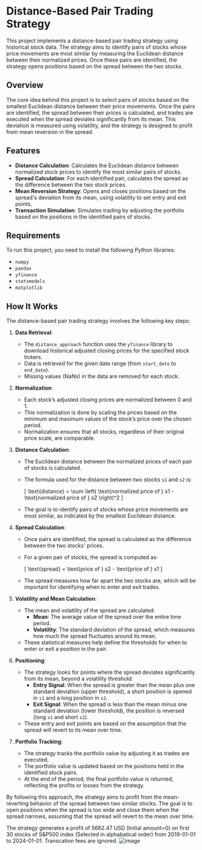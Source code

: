 # Distance-Based Pair Trading Strategy

This project implements a distance-based pair trading strategy using historical stock data. The strategy aims to identify pairs of stocks whose price movements are most similar by measuring the Euclidean distance between their normalized prices. Once these pairs are identified, the strategy opens positions based on the spread between the two stocks.

## Overview

The core idea behind this project is to select pairs of stocks based on the smallest Euclidean distance between their price movements. Once the pairs are identified, the spread between their prices is calculated, and trades are executed when the spread deviates significantly from its mean. This deviation is measured using volatility, and the strategy is designed to profit from mean reversion in the spread.

## Features

- **Distance Calculation**: Calculates the Euclidean distance between normalized stock prices to identify the most similar pairs of stocks.
- **Spread Calculation**: For each identified pair, calculates the spread as the difference between the two stock prices.
- **Mean Reversion Strategy**: Opens and closes positions based on the spread's deviation from its mean, using volatility to set entry and exit points.
- **Transaction Simulation**: Simulates trading by adjusting the portfolio based on the positions in the identified pairs of stocks.

## Requirements

To run this project, you need to install the following Python libraries:

- `numpy`
- `pandas`
- `yfinance`
- `statsmodels`
- `matplotlib`

## How It Works

The distance-based pair trading strategy involves the following key steps:

1. **Data Retrieval**:
   - The `distance_approach` function uses the `yfinance` library to download historical adjusted closing prices for the specified stock tickers.
   - Data is retrieved for the given date range (from `start_date` to `end_date`).
   - Missing values (NaNs) in the data are removed for each stock.

2. **Normalization**:
   - Each stock’s adjusted closing prices are normalized between 0 and 1.
   - This normalization is done by scaling the prices based on the minimum and maximum values of the stock’s price over the chosen period.
   - Normalization ensures that all stocks, regardless of their original price scale, are comparable.

3. **Distance Calculation**:
   - The Euclidean distance between the normalized prices of each pair of stocks is calculated.
   - The formula used for the distance between two stocks `s1` and `s2` is:
   
     \[
     \text{distance} = \sum \left( \text{normalized price of } s1 - \text{normalized price of } s2 \right)^2
     \]

   - The goal is to identify pairs of stocks whose price movements are most similar, as indicated by the smallest Euclidean distance.

4. **Spread Calculation**:
   - Once pairs are identified, the spread is calculated as the difference between the two stocks' prices.
   - For a given pair of stocks, the spread is computed as:
   
     \[
     \text{spread} = \text{price of } s2 - \text{price of } s1
     \]

   - The spread measures how far apart the two stocks are, which will be important for identifying when to enter and exit trades.

5. **Volatility and Mean Calculation**:
   - The mean and volatility of the spread are calculated:
     - **Mean**: The average value of the spread over the entire time period.
     - **Volatility**: The standard deviation of the spread, which measures how much the spread fluctuates around its mean.
   - These statistical measures help define the thresholds for when to enter or exit a position in the pair.

6. **Positioning**:
   - The strategy looks for points where the spread deviates significantly from its mean, beyond a volatility threshold:
     - **Entry Signal**: When the spread is greater than the mean plus one standard deviation (upper threshold), a short position is opened in `s1` and a long position in `s2`.
     - **Exit Signal**: When the spread is less than the mean minus one standard deviation (lower threshold), the position is reversed (long `s1` and short `s2`).
   - These entry and exit points are based on the assumption that the spread will revert to its mean over time.

7. **Portfolio Tracking**:
   - The strategy tracks the portfolio value by adjusting it as trades are executed.
   - The portfolio value is updated based on the positions held in the identified stock pairs.
   - At the end of the period, the final portfolio value is returned, reflecting the profits or losses from the strategy.

By following this approach, the strategy aims to profit from the mean-reverting behavior of the spread between two similar stocks. The goal is to open positions when the spread is too wide and close them when the spread narrows, assuming that the spread will revert to the mean over time.



The strategy generates a profit of 5662.47 USD (Initial amount=0) on first 30 stocks of S&P500 index (Selected in alphabatical order) from 2019-01-01 to 2024-01-01. Transcation fees are ignored.
![image](https://github.com/RonSheoran123/pairsTrading_distanceApproach/assets/106268100/7f5fa604-8b08-48d8-ab2c-2eef6202ac57)
